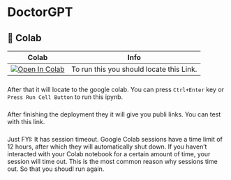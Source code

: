 # DoctorGPT
## 🦒 Colab

| Colab | Info
| --- | --- |
[![Open In Colab](https://colab.research.google.com/assets/colab-badge.svg)](https://colab.research.google.com/github/PassionFriend/DoctorGPT/blob/main/llama2.ipynb) | To run this you should locate this Link.

###
After that it will locate to the google colab. You can press `Ctrl+Enter` key or `Press Run Cell Button` to run this ipynb.

###
After finishing the deployment they it will give you publi links. You can test with this link.

###
Just FYI: It has session timeout.
Google Colab sessions have a time limit of 12 hours, after which they will automatically shut down. If you haven’t interacted with your Colab notebook for a certain amount of time, your session will time out. This is the most common reason why sessions time out. So that you shoudl run again.